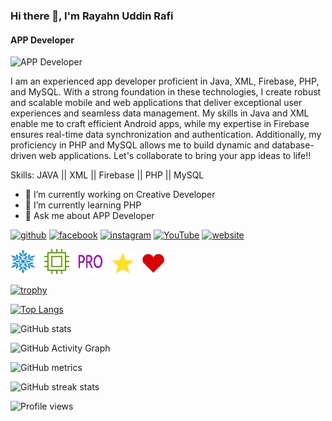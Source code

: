 ### Hi there 👋, I'm Rayahn Uddin Rafi
#### APP Developer
![APP Developer](https://scontent.fcgp3-2.fna.fbcdn.net/v/t39.30808-6/380364108_122094149996053566_6480442844742712838_n.png?_nc_cat=111&ccb=1-7&_nc_sid=52f669&_nc_ohc=vfJcI88CJXsAX8oZdIQ&_nc_ht=scontent.fcgp3-2.fna&oh=00_AfBKOhP1G2yuB9YErZ6OUT5Gp9Ok0ROJJ2uBaCD9fqh6Ig&oe=6513CCD1)

I am an experienced app developer proficient in Java, XML, Firebase, PHP, and MySQL. With a strong foundation in these technologies, I create robust and scalable mobile and web applications that deliver exceptional user experiences and seamless data management. My skills in Java and XML enable me to craft efficient Android apps, while my expertise in Firebase ensures real-time data synchronization and authentication. Additionally, my proficiency in PHP and MySQL allows me to build dynamic and database-driven web applications. Let's collaborate to bring your app ideas to life!!

Skills: JAVA || XML || Firebase || PHP || MySQL

- 🔭 I’m currently working on Creative Developer 
- 🌱 I’m currently learning PHP  
- 💬 Ask me about APP Developer 


[<img src='https://cdn.jsdelivr.net/npm/simple-icons@3.0.1/icons/github.svg' alt='github' height='40'>](https://github.com/rafi-20189)  [<img src='https://cdn.jsdelivr.net/npm/simple-icons@3.0.1/icons/facebook.svg' alt='facebook' height='40'>](https://www.facebook.com/rayhanrafi20189)  [<img src='https://cdn.jsdelivr.net/npm/simple-icons@3.0.1/icons/instagram.svg' alt='instagram' height='40'>](https://www.instagram.com/rafi2.20189/)  [<img src='https://cdn.jsdelivr.net/npm/simple-icons@3.0.1/icons/youtube.svg' alt='YouTube' height='40'>](https://www.youtube.com/channel/@rafi-20189)  [<img src='https://cdn.jsdelivr.net/npm/simple-icons@3.0.1/icons/icloud.svg' alt='website' height='40'>](bit.ly/rayhan-portfolio)  

<a href='https://archiveprogram.github.com/'><img src='https://raw.githubusercontent.com/acervenky/animated-github-badges/master/assets/acbadge.gif' width='40' height='40'></a> <a href='https://docs.github.com/en/developers'><img src='https://raw.githubusercontent.com/acervenky/animated-github-badges/master/assets/devbadge.gif' width='40' height='40'></a> <a href='https://github.com/pricing'><img src='https://raw.githubusercontent.com/acervenky/animated-github-badges/master/assets/pro.gif' width='40' height='40'></a> <a href='https://stars.github.com/'><img src='https://raw.githubusercontent.com/acervenky/animated-github-badges/master/assets/starbadge.gif' width='35' height='35'></a> <a href='https://docs.github.com/en/github/supporting-the-open-source-community-with-github-sponsors'><img src='https://raw.githubusercontent.com/acervenky/animated-github-badges/master/assets/sponsorbadge.gif' width='35' height='35'></a> 

[![trophy](https://github-profile-trophy.vercel.app/?username=rafi-20189)](https://github.com/ryo-ma/github-profile-trophy)

[![Top Langs](https://github-readme-stats.vercel.app/api/top-langs/?username=rafi-20189)](https://github.com/anuraghazra/github-readme-stats)

![GitHub stats](https://github-readme-stats.vercel.app/api?username=rafi-20189&show_icons=true&count_private=true)  

![GitHub Activity Graph](https://activity-graph.herokuapp.com/graph?username=rafi-20189)  

![GitHub metrics](https://metrics.lecoq.io/rafi-20189)  

![GitHub streak stats](https://streak-stats.demolab.com/?user=rafi-20189)  

![Profile views](https://gpvc.arturio.dev/rafi-20189)  
